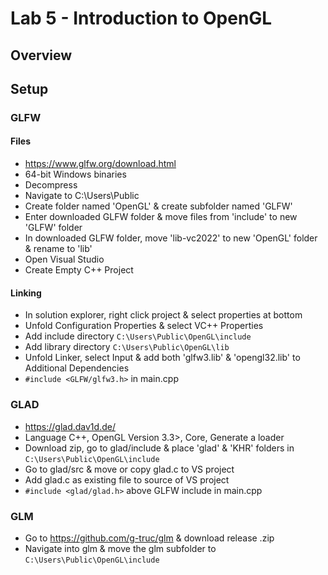 # Lab 5 - Introduction to OpenGL
## Overview
## Setup
### GLFW
#### Files
- https://www.glfw.org/download.html
- 64-bit Windows binaries
- Decompress
- Navigate to C:\Users\Public
- Create folder named 'OpenGL' & create subfolder named 'GLFW'
- Enter downloaded GLFW folder & move files from 'include' to new 'GLFW' folder
- In downloaded GLFW folder, move 'lib-vc2022' to new 'OpenGL' folder & rename to 'lib'
- Open Visual Studio
- Create Empty C++ Project
#### Linking
- In solution explorer, right click project & select properties at bottom
- Unfold Configuration Properties & select VC++ Properties
- Add include directory `C:\Users\Public\OpenGL\include`
- Add library directory `C:\Users\Public\OpenGL\lib`
- Unfold Linker, select Input & add both 'glfw3.lib' & 'opengl32.lib' to Additional Dependencies
- ```#include <GLFW/glfw3.h>``` in main.cpp
### GLAD
- https://glad.dav1d.de/
- Language C++, OpenGL Version 3.3>, Core, Generate a loader
- Download zip, go to glad/include & place 'glad' & 'KHR' folders in `C:\Users\Public\OpenGL\include`
- Go to glad/src & move or copy glad.c to VS project
- Add glad.c as existing file to source of VS project
- ```#include <glad/glad.h>``` above GLFW include in main.cpp

### GLM
- Go to https://github.com/g-truc/glm & download release .zip
- Navigate into glm & move the glm subfolder to `C:\Users\Public\OpenGL\include`